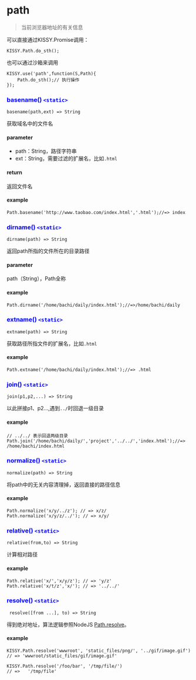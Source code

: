 <style>
h3 {
	color:blue;
}
</style>
# path

> 当前浏览器地址的有关信息

可以直接通过KISSY.Promise调用：

	KISSY.Path.do_sth();

也可以通过沙箱来调用

	KISSY.use('path',function(S,Path){
		Path.do_sth();// 执行操作
	});

### basename()  `<static>`

`basename(path,ext) => String`

获取域名中的文件名

#### parameter

- path：String，路径字符串
- ext：String，需要过滤的扩展名，比如`.html`

#### return

返回文件名

#### example

	Path.basename('http://www.taobao.com/index.html','.html');//=> index

### dirname()  `<static>`

`dirname(path) => String`

返回path所指的文件所在的目录路径

#### parameter

path（String），Path全称

#### example

	Path.dirname('/home/bachi/daily/index.html');//=>/home/bachi/daily

### extname()  `<static>`

`extname(path) => String`

获取路径所指文件的扩展名，比如`.html`

#### example

	Path.extname('/home/bachi/daily/index.html');//=> .html

### join()  `<static>`

`join(p1,p2,...) => String`

以此拼接p1、p2...,遇到`../`时回退一级目录

#### example

	// ../../ 表示回退两级目录
	Path.join('/home/bachi/daily/','project','../../','index.html');//=> /home/bachi/index.html

### normalize()  `<static>`

`normalize(path) => String`

将path中的无关内容清理掉，返回直接的路径信息

#### example

	Path.normalize('x/y/../z'); // => x/z/
	Path.normalize('x/y/z/../'); // => x/y/

### relative()  `<static>`

`relative(from,to) => String`

计算相对路径

#### example

	Path.relative('x/','x/y/z'); // => 'y/z'
	Path.relative('x/t/z','x/'); // => '../../'

### resolve()  `<static>`

` resolve([from ...], to) => String`

得到绝对地址，算法逻辑参照NodeJS [Path.resolve](http://nodejs.org/api/path.html#path_path_resolve_from_to)。

#### example

	KISSY.Path.resolve('wwwroot', 'static_files/png/', '../gif/image.gif')
	// => 'wwwroot/static_files/gif/image.gif'

	KISSY.Path.resolve('/foo/bar', '/tmp/file/')
	// =>	'/tmp/file'



